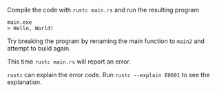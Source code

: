 Compile the code with `rustc main.rs` and run the resulting program
```
main.exe
> Hello, World!
```

Try breaking the program by renaming the main function to `main2` and attempt to build again.

This time `rustc main.rs` will report an error.

`rustc` can explain the error code. Run `rustc --explain E0601` to see the explanation.
